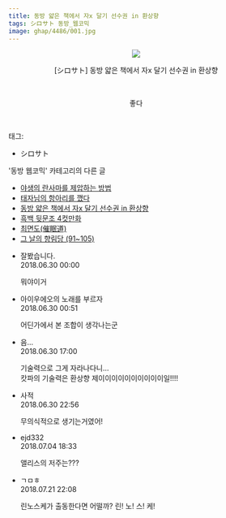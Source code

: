 ```yaml
---
title: 동방 얇은 책에서 자x 달기 선수권 in 환상향
tags: シロサト 동방_웹코믹
image: ghap/4486/001.jpg
---
```

<div class="article">
<p style="text-align: center; clear: none; float: none;"><img src="{{ site.nasurl }}/ghap/4486/001.jpg"/></p>
<p style="text-align: center; clear: none; float: none;">[シロサト] 동방 얇은 책에서 자x 달기 선수권 in 환상향</p>
<p style="text-align: center; clear: none; float: none;"><br/></p>
<p style="text-align: center; clear: none; float: none;">좋다</p>
<p><br/></p>
</div><div class="tagTrail">
<p>태그: </p>
<ul>
<li>シロサト</li>
</ul>
</div><div class="another">
<p>'동방 웹코믹' 카테고리의 다른 글</p>
<ul>
<li><a href="/2018-07-04-ghap_4490">야생의 란사마를 제압하는 방법</a></li>
<li><a href="/2018-06-29-ghap_4487">태자님의 항아리를 깼다</a></li>
<li><a href="/2018-06-29-ghap_4486">동방 얇은 책에서 자x 달기 선수권 in 환상향</a></li>
<li><a href="/2018-06-17-ghap_4474">흑백 뒷문조 4컷만화</a></li>
<li><a href="/2018-06-17-ghap_4473">최면도(催眠道)</a></li>
<li><a href="/2018-06-17-ghap_4472">그 날의 향림당 (91~105)</a></li>
</ul>
</div><div class="cb_module cb_fluid">
<div class="cb_wrt cb_profile">
<div class="comment">
<ul>
<li class="cb_thumb_off" id="comment15278714">
<div class="cb_comment_area">
<div class="cb_info_area">
<div class="cb_section">
<span class="cb_nick_name">잘봤습니다.</span>
</div>
<div class="cb_section">
<span class="cb_date">2018.06.30 00:00 </span>
</div>
</div>
<div class="cb_dsc_comment">
<p class="cb_dsc">
											뭐야이거
										</p>
</div>
</div></li>
<li class="cb_thumb_off" id="comment15278737">
<div class="cb_comment_area">
<div class="cb_info_area">
<div class="cb_section">
<span class="cb_nick_name">아이우에오의 노래를 부르자</span>
</div>
<div class="cb_section">
<span class="cb_date">2018.06.30 00:51 </span>
</div>
</div>
<div class="cb_dsc_comment">
<p class="cb_dsc">
											어딘가에서 본 조합이 생각나는군
										</p>
</div>
</div></li>
<li class="cb_thumb_off" id="comment15278982">
<div class="cb_comment_area">
<div class="cb_info_area">
<div class="cb_section">
<span class="cb_nick_name">음...</span>
</div>
<div class="cb_section">
<span class="cb_date">2018.06.30 17:00 </span>
</div>
</div>
<div class="cb_dsc_comment">
<p class="cb_dsc">
											기술력으로 그게 자라나다니...<br/>
캇파의 기술력은 환상향 제이이이이이이이이이이일!!!!
										</p>
</div>
</div></li>
<li class="cb_thumb_off" id="comment15279075">
<div class="cb_comment_area">
<div class="cb_info_area">
<div class="cb_section">
<span class="cb_nick_name">사적</span>
</div>
<div class="cb_section">
<span class="cb_date">2018.06.30 22:56 </span>
</div>
</div>
<div class="cb_dsc_comment">
<p class="cb_dsc">
											무의식적으로 생기는거였어!
										</p>
</div>
</div></li>
<li class="cb_thumb_off" id="comment15280640">
<div class="cb_comment_area">
<div class="cb_info_area">
<div class="cb_section">
<span class="cb_nick_name">ejd332</span>
</div>
<div class="cb_section">
<span class="cb_date">2018.07.04 18:33 </span>
</div>
</div>
<div class="cb_dsc_comment">
<p class="cb_dsc">
											앨리스의 저주는???
										</p>
</div>
</div></li>
<li class="cb_thumb_off" id="comment15291368">
<div class="cb_comment_area">
<div class="cb_info_area">
<div class="cb_section">
<span class="cb_nick_name">ㄱㅁㅎ</span>
</div>
<div class="cb_section">
<span class="cb_date">2018.07.21 22:08 </span>
</div>
</div>
<div class="cb_dsc_comment">
<p class="cb_dsc">
											린노스케가 출동한다면 어떨까? 린! 노! 스! 케!
										</p>
</div>
</div></li>
</ul>
</div>
</div><!-- commentList close -->
</div>